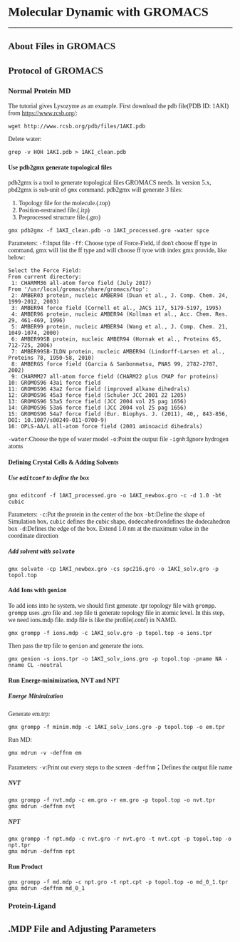 # <font face='Times'>

# Molecular Dynamic with GROMACS
---
## About Files in GROMACS

## Protocol of GROMACS
### Normal Protein MD
The tutorial gives Lysozyme as an example. First download the pdb file(PDB ID: 1AKI) from https://www.rcsb.org/:
```shell
wget http://www.rcsb.org/pdb/files/1AKI.pdb
```
Delete water:
```shell
grep -v HOH 1AKI.pdb > 1AKI_clean.pdb
```
#### Use pdb2gmx generate topological files
pdb2gmx is a tool to generate topological files GROMACS needs. In version 5.x, pbd2gmx is sub-unit of `gmx` command.
pdb2gmx will generate 3 files: 

1. Topology file for the molecule.(.top)
2. Position-restrained file.(.itp)
3. Preprocessed structure file.(.gro)

```shell
gmx pdb2gmx -f 1AKI_clean.pdb -o 1AKI_processed.gro -water spce
```
Parameters:
`-f`:Input file
`-ff`: Choose type of Force-Field, if don't choose ff type in command, gmx will list the ff type and will choose ff tyoe with index gmx provide, like below:
```shell
Select the Force Field:
From current directory:
 1: CHARMM36 all-atom force field (July 2017)
From '/usr/local/gromacs/share/gromacs/top':
 2: AMBER03 protein, nucleic AMBER94 (Duan et al., J. Comp. Chem. 24, 1999-2012, 2003)
 3: AMBER94 force field (Cornell et al., JACS 117, 5179-5197, 1995)
 4: AMBER96 protein, nucleic AMBER94 (Kollman et al., Acc. Chem. Res. 29, 461-469, 1996)
 5: AMBER99 protein, nucleic AMBER94 (Wang et al., J. Comp. Chem. 21, 1049-1074, 2000)
 6: AMBER99SB protein, nucleic AMBER94 (Hornak et al., Proteins 65, 712-725, 2006)
 7: AMBER99SB-ILDN protein, nucleic AMBER94 (Lindorff-Larsen et al., Proteins 78, 1950-58, 2010)
 8: AMBERGS force field (Garcia & Sanbonmatsu, PNAS 99, 2782-2787, 2002)
 9: CHARMM27 all-atom force field (CHARM22 plus CMAP for proteins)
10: GROMOS96 43a1 force field
11: GROMOS96 43a2 force field (improved alkane dihedrals)
12: GROMOS96 45a3 force field (Schuler JCC 2001 22 1205)
13: GROMOS96 53a5 force field (JCC 2004 vol 25 pag 1656)
14: GROMOS96 53a6 force field (JCC 2004 vol 25 pag 1656)
15: GROMOS96 54a7 force field (Eur. Biophys. J. (2011), 40,, 843-856, DOI: 10.1007/s00249-011-0700-9)
16: OPLS-AA/L all-atom force field (2001 aminoacid dihedrals)
```
`-water`:Choose the type of water model
`-o`:Point the output file
`-ignh`:Ignore hydrogen atoms

#### Defining Crystal Cells & Adding Solvents
##### Use `editconf` to define the box
```shell
gmx editconf -f 1AKI_processed.gro -o 1AKI_newbox.gro -c -d 1.0 -bt cubic
```
Parameters: 
`-c`:Put the protein in the center of the box
`-bt`:Define the shape of Simulation box, `cubic` defines the cubic shape, `dodecahedron`defines the dodecahedron box
`-d`:Defines the edge of the box. Extend 1.0 nm at the maximum value in the coordinate direction
##### Add solvent with `solvate`
```shell
gmx solvate -cp 1AKI_newbox.gro -cs spc216.gro -o 1AKI_solv.gro -p topol.top
```
#### Add Ions with `genion`
To add ions into he system, we should first generate .tpr topology file with `grompp`. `grompp` uses .gro file and .top file ti generate topology file in atomic level. In this step, we need ions.mdp file. mdp file is like the profile(.conf) in NAMD. 
```shell
gmx grompp -f ions.mdp -c 1AKI_solv.gro -p topol.top -o ions.tpr
``` 
Then pass the trp file to `genion` and generate the ions.
```shell
gmx genion -s ions.tpr -o 1AKI_solv_ions.gro -p topol.top -pname NA -nname CL -neutral
```
#### Run Energe-minimization, NVT and NPT
##### Energe Minimization
Generate em.trp:
```shell
gmx grompp -f minim.mdp -c 1AKI_solv_ions.gro -p topol.top -o em.tpr
```
Run MD:
```shell
gmx mdrun -v -deffnm em
```
Parameters:
`-v`:Print out every steps to the screen
`-deffnm`；Defines the output file name
##### NVT
```shell
gmx grompp -f nvt.mdp -c em.gro -r em.gro -p topol.top -o nvt.tpr 
gmx mdrun -deffnm nvt
```
##### NPT
```shell
gmx grompp -f npt.mdp -c nvt.gro -r nvt.gro -t nvt.cpt -p topol.top -o npt.tpr 
gmx mdrun -deffnm npt
```
#### Run Product
```shell
gmx grompp -f md.mdp -c npt.gro -t npt.cpt -p topol.top -o md_0_1.tpr
gmx mdrun -deffnm md_0_1
```

### Protein-Ligand 


## .MDP File and Adjusting Parameters 
